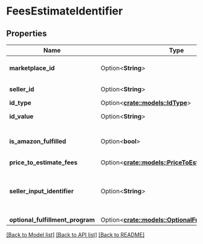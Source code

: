 # FeesEstimateIdentifier

## Properties

Name | Type | Description | Notes
------------ | ------------- | ------------- | -------------
**marketplace_id** | Option<**String**> | A marketplace identifier. | [optional]
**seller_id** | Option<**String**> | The seller identifier. | [optional]
**id_type** | Option<[**crate::models::IdType**](IdType.md)> |  | [optional]
**id_value** | Option<**String**> | The item identifier. | [optional]
**is_amazon_fulfilled** | Option<**bool**> | When true, the offer is fulfilled by Amazon. | [optional]
**price_to_estimate_fees** | Option<[**crate::models::PriceToEstimateFees**](PriceToEstimateFees.md)> |  | [optional]
**seller_input_identifier** | Option<**String**> | A unique identifier provided by the caller to track this request. | [optional]
**optional_fulfillment_program** | Option<[**crate::models::OptionalFulfillmentProgram**](OptionalFulfillmentProgram.md)> |  | [optional]

[[Back to Model list]](../README.md#documentation-for-models) [[Back to API list]](../README.md#documentation-for-api-endpoints) [[Back to README]](../README.md)


